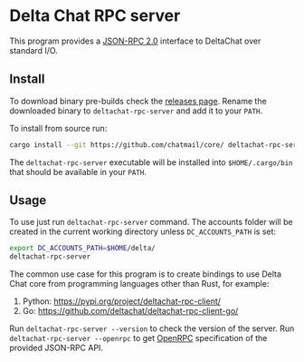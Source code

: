 # Delta Chat RPC server

This program provides a [JSON-RPC 2.0](https://www.jsonrpc.org/specification) interface to DeltaChat
over standard I/O.

## Install

To download binary pre-builds check the [releases page](https://github.com/chatmail/core/releases).
Rename the downloaded binary to `deltachat-rpc-server` and add it to your `PATH`.

To install from source run:

```sh
cargo install --git https://github.com/chatmail/core/ deltachat-rpc-server
```

The `deltachat-rpc-server` executable will be installed into `$HOME/.cargo/bin` that should be available
in your `PATH`.

## Usage

To use just run `deltachat-rpc-server` command. The accounts folder will be created in the current
working directory unless `DC_ACCOUNTS_PATH` is set:

```sh
export DC_ACCOUNTS_PATH=$HOME/delta/
deltachat-rpc-server
```

The common use case for this program is to create bindings to use Delta Chat core from programming
languages other than Rust, for example:

1. Python: https://pypi.org/project/deltachat-rpc-client/
2. Go: https://github.com/deltachat/deltachat-rpc-client-go/

Run `deltachat-rpc-server --version` to check the version of the server.
Run `deltachat-rpc-server --openrpc` to get [OpenRPC](https://open-rpc.org/) specification of the provided JSON-RPC API.
